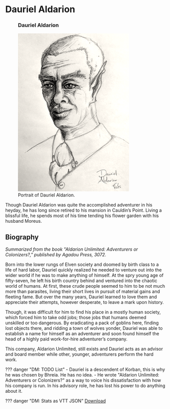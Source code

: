 # Dauriel Aldarion

<figure class="infobox right">
  <h3>Dauriel Aldarion</h3>
  <a href="/assets/images/dauriel-aldarion-full.png">
    <img src="/assets/images/dauriel-aldarion-tiny.png" />
  </a>
  <figcaption>
    Portrait of Dauriel Aldarion.
  </figcaption>
</figure>

Though Dauriel Aldarion was quite the accomplished adventurer in his heyday, he has long since retired to his mansion in Cauldin’s Point. Living a blissful life, he spends most of his time tending his flower garden with his husband Moreus.

## Biography

*Summarized from the book "Aldarion Unlimited: Adventurers or Colonizers?," published by Agadou Press, 3072.*

Born into the lower rungs of Elven society and doomed by birth class to a life of hard labor, Dauriel quickly realized he needed to venture out into the wider world if he was to make anything of himself. At the spry young age of fifty-seven, he left his birth country behind and ventured into the chaotic world of humans. At first, these crude people seemed to him to be not much more than parasites, living their short lives in pursuit of material gains and fleeting fame. But over the many years, Dauriel learned to love them and appreciate their attempts, however desperate, to leave a mark upon history.

Though, it was difficult for him to find his place in a mostly human society, which forced him to take odd jobs; those jobs that humans deemed unskilled or too dangerous. By eradicating a pack of goblins here, finding lost objects there, and ridding a town of wolves yonder, Dauriel was able to establish a name for himself as an adventurer and soon found himself the head of a highly paid work-for-hire adventurer’s company.

This company, Aldarion Unlimited, still exists and Dauriel acts as an advisor and board member while other, younger, adventurers perform the hard work.

??? danger "DM: TODO List"
    - Dauriel is a descendent of Korban, this is why he was chosen by Bhreia. He has no idea.
    - He wrote "Aldarion Unlimited: Adventurers or Colonizers?" as a way to voice his dissatisfaction with how his company is run. In his advisory role, he has lost his power to do anything about it.

??? danger "DM: Stats as VTT JSON"
    [Download](/assets/json/dauriel-aldarion.json)
